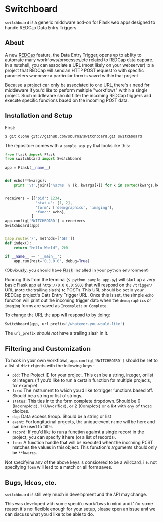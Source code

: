 Switchboard
===

`switchboard` is a generic middlware add-on for Flask web apps designed to handle REDCap Data Entry Triggers.

About
---

A new [REDCap][rc] feature, the Data Entry Trigger, opens up to ability to automate many workflows/processes/etc related to REDCap data capture. In a nutshell, you can associate a URL (most likely on your webserver) to a project that REDCap will send an HTTP POST request to with specific parameters whenever a particular form is saved within that project.

Because a project can only be associated to one URL, there's a need for middleware if you'd like to perform multiple "workflows" within a single project. Such middleware should filter the incoming REDCap triggers and execute specific functions based on the incoming POST data.

Installation and Setup
---

First:

```console
$ git clone git://github.com/sburns/switchboard.git switchboard
```

The repository comes with a `sample_app.py` that looks like this:

```python
from flask import Flask
from switchboard import Switchboard

app = Flask(__name__)


def echo(**kwargs):
    print '\t'.join(['%s:%s' % (k, kwargs[k]) for k in sorted(kwargs.keys())])


receivers = [{'pid': 1234,
              'status': [1, 2],
              'form': ['demographics', 'imaging'],
              'func': echo},
            ]
app.config['SWITCHBOARD'] = receivers
Switchboard(app)


@app.route('/', methods=['GET'])
def index():
    return "Hello World", 200

if __name__ == '__main__':
    app.run(host='0.0.0.0', debug=True)
```

(Obviously, you should have [Flask][flask] installed in your python environment)

Running this from the terminal (`$ python sample_app.py`) will start up a very basic Flask app at `http://0.0.0.0:5000` that will respond on the `/trigger/` URL (note the trailing slash) to POSTs. This URL should be set in your REDCap project's Data Entry Trigger URL. Once this is set, the simple `echo` function will print out the incoming trigger data when the `demographics` or `imaging` forms are saved as `Incomplete` or `Complete`.

To change the URL the app will respond to by doing:

```python
Switchboard(app, url_prefix='/whatever-you-would-like')
```

The `url_prefix` *should not* have a trailing slash in it.

Filtering and Customization
---

To hook in your own workflows, `app.config['SWITCHBOARD']` should be set to a list of `dict` objects with the following keys:

- `pid`: The Project ID for your project. This can be a string, integer, or list of integers (if you'd like to run a certain function for multiple projects, for example).
- `form`: The Instrument to which you'd like to trigger functions based off. Should be a string or list of strings.
- `status`: This ties in to the form complete dropdown. Should be 0 (Incomplete), 1 (Unverified), or 2 (Complete) or a list with any of those choices.
- `dag`: Data Access Group. Should be a string or list
- `event`: For longitudinal projects, the unique event name will be here and can be used to filter.
- `record`: If you'd like to run a function against a single record in the project, you can specify it here (or a list of records).
- `func`: A function handle that will be executed when the incoming POST matches the values in this object. This function's arguments should only be `**kwargs`.

Not specifying any of the above keys is considered to be a wildcard, i.e. not specifying `form` will lead to a match on all form saves.


Bugs, Ideas, etc.
---

`switchboard` is still very much in development and the API may change.

This was developed with some specific workflows in mind and if for some reason it's not flexible enough for your setup, please open an issue and we can discuss what you'd like to be able to do.


[rc]: http://project-redcap.org
[flask]: http://flask.pocoo.org/